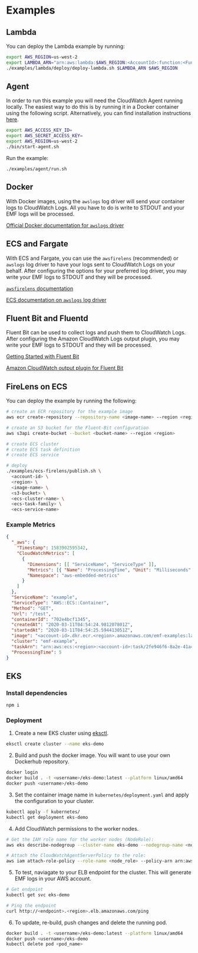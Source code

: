# Examples

## Lambda

You can deploy the Lambda example by running:

```sh
export AWS_REGION=us-west-2
export LAMBDA_ARN="arn:aws:lambda:$AWS_REGION:<AccountId>:function:<FunctionName>"
./examples/lambda/deploy/deploy-lambda.sh $LAMBDA_ARN $AWS_REGION
```

## Agent

In order to run this example you will need the CloudWatch Agent running locally. 
The easiest way to do this is by running it in a Docker container using the following script.
Alternatively, you can find installation instructions [here](https://docs.aws.amazon.com/AmazonCloudWatch/latest/monitoring/install-CloudWatch-Agent-on-EC2-Instance.html).

```sh
export AWS_ACCESS_KEY_ID=
export AWS_SECRET_ACCESS_KEY=
export AWS_REGION=us-west-2
./bin/start-agent.sh
```

Run the example:

```
./examples/agent/run.sh
```

## Docker

With Docker images, using the `awslogs` log driver will send your container logs to CloudWatch Logs. All you have to do is write to STDOUT and your EMF logs will be processed.

[Official Docker documentation for `awslogs` driver](https://docs.docker.com/config/containers/logging/awslogs/)

## ECS and Fargate

With ECS and Fargate, you can use the `awsfirelens` (recommended) or `awslogs` log driver to have your logs sent to CloudWatch Logs on your behalf. After configuring the options for your preferred log driver, you may write your EMF logs to STDOUT and they will be processed.

[`awsfirelens` documentation](https://github.com/aws/amazon-cloudwatch-logs-for-fluent-bit)

[ECS documentation on `awslogs` log driver](https://docs.aws.amazon.com/AmazonECS/latest/developerguide/using_awslogs.html)

## Fluent Bit and Fluentd

Fluent Bit can be used to collect logs and push them to CloudWatch Logs. After configuring the Amazon CloudWatch Logs output plugin, you may write your EMF logs to STDOUT and they will be processed.

[Getting Started with Fluent Bit](https://docs.fluentbit.io/manual/installation/getting-started-with-fluent-bit)

[Amazon CloudWatch output plugin for Fluent Bit](https://docs.fluentbit.io/manual/pipeline/outputs/cloudwatch)

## FireLens on ECS

You can deploy the example by running the following:

```sh
# create an ECR repository for the example image
aws ecr create-repository --repository-name <image-name> --region <region>

# create an S3 bucket for the Fluent-Bit configuration
aws s3api create-bucket --bucket <bucket-name> --region <region>

# create ECS cluster
# create ECS task definition
# create ECS service

# deploy
./examples/ecs-firelens/publish.sh \
  <account-id> \
  <region> \
  <image-name> \
  <s3-bucket> \
  <ecs-cluster-name> \
  <ecs-task-family> \
  <ecs-service-name>
```

### Example Metrics

```json
{
  "_aws": {
    "Timestamp": 1583902595342,
    "CloudWatchMetrics": [
      {
        "Dimensions": [[ "ServiceName", "ServiceType" ]],
        "Metrics": [{ "Name": "ProcessingTime", "Unit": "Milliseconds" }],
        "Namespace": "aws-embedded-metrics"
      }
    ]
  },
  "ServiceName": "example",
  "ServiceType": "AWS::ECS::Container",
  "Method": "GET",
  "Url": "/test",
  "containerId": "702e4bcf1345",
  "createdAt": "2020-03-11T04:54:24.981207801Z",
  "startedAt": "2020-03-11T04:54:25.594413051Z",
  "image": "<account-id>.dkr.ecr.<region>.amazonaws.com/emf-examples:latest",
  "cluster": "emf-example",
  "taskArn": "arn:aws:ecs:<region>:<account-id>:task/2fe946f6-8a2e-41a4-8fec-c4983bad8f74",
  "ProcessingTime": 5
}
```

## EKS
### Install dependencies
```sh
npm i
```

### Deployment

1. Create a new EKS cluster using [eksctl](https://docs.aws.amazon.com/eks/latest/userguide/eksctl.html).
```sh
eksctl create cluster --name eks-demo
```

2. Build and push the docker image. You will want to use your own Dockerhub repository.
```sh
docker login
docker build . -t <username>/eks-demo:latest --platform linux/amd64
docker push <username>/eks-demo
```

3. Set the container image name in `kubernetes/deployment.yaml` and apply the configuration to your cluster.
```sh
kubectl apply -f kubernetes/
kubectl get deployment eks-demo
```

4. Add CloudWatch permissions to the worker nodes.
```sh
# Get the IAM role name for the worker nodes (NodeRole):
aws eks describe-nodegroup --cluster-name eks-demo --nodegroup-name <nodegroup_name>

# Attach the CloudWatchAgentServerPolicy to the role:
aws iam attach-role-policy --role-name <node_role> --policy-arn arn:aws:iam::aws:policy/CloudWatchAgentServerPolicy
```


5. To test, naviagate to your ELB endpoint for the cluster. This will generate EMF logs in your AWS account.
```sh
# Get endpoint
kubectl get svc eks-demo

# Ping the endpoint
curl http://<endpoint>.<region>.elb.amazonaws.com/ping
```

6. To update, re-build, push changes and delete the running pod.

```sh
docker build . -t <username>/eks-demo:latest --platform linux/amd64
docker push <username>/eks-demo
kubectl delete pod <pod_name>
```
